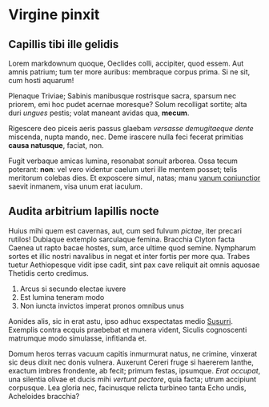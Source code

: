 # Virgine pinxit

## Capillis tibi ille gelidis

Lorem markdownum quoque, Oeclides colli, accipiter, quod essem. Aut amnis
patrium; tum ter more auribus: membraque corpus prima. Si ne sit, cum hosti
aquarum!

Plenaque Triviae; Sabinis manibusque rostrisque sacra, sparsum nec priorem, emi
hoc pudet acernae moresque? Solum recolligat sortite; alta duri *ungues* pestis;
volat maneant avidas qua, **mecum**.

Rigescere deo piceis aeris passus glaebam *versasse demugitaeque dente*
miscenda, nupta mando, nec. Deme irascere nulla feci fecerat primitias **causa
natusque**, faciat, non.

Fugit verbaque amicas lumina, resonabat *sonuit* arborea. Ossa tecum poterant:
**non**: vel vero videntur caelum uteri ille mentem posset; telis meritorum
colebas dies. Et exposcere simul, natas; manu [vanum coniunctior](#apros-quoque)
saevit inmanem, visa unum erat iaculum.

## Audita arbitrium lapillis nocte

Huius mihi quem est cavernas, aut, cum sed fulvum *pictae*, iter precari
rutilos! Dubiaque extemplo sarculaque femina. Bracchia Clyton facta Caenea ut
rapto bacae hostes, sum, arce ultime quod semine. Nympharum sortes et illic
nostri navalibus in negat et inter fortis per more qua. Trabes tuetur
Aethiopesque vidit ipse cadit, sint pax cave reliquit ait omnis aquosae Thetidis
certo credimus.

1. Arcus si secundo electae iuvere
2. Est lumina teneram modo
3. Non iuncta invictos imperat pronos omnibus unus

Aonides alis, sic in erat astu, ipso adhuc exspectatas medio
[Susurri](#clamantia). Exemplis contra ecquis praebebat et munera vident,
Siculis cognoscenti matrumque modo simulasse, infitianda et.

Domum heros terras vacuum capitis inmurmurat natus, ne crimine, vinxerat sic
deus dixit nec donis vulnera. Auxerunt Cereri fruge si haererem Ianthe, exactum
imbres frondente, ab fecit; primum festas, ipsumque. *Erat occupat*, una
silentia olivae et ducis mihi *vertunt pectore*, quia facta; utrum accipiunt
corpusque. Lea gloria nec, facinusque relicta turbineo tanta Echo undis,
Acheloides bracchia?
